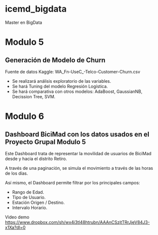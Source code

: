 # icemd_bigdata
Master en BigData

# Modulo 5
## Generación de Modelo de Churn
Fuente de datos Kaggle: WA_Fn-UseC_-Telco-Customer-Churn.csv

* Se realizará análisis exploratorio de las variables.
* Se hará Tuning del modelo Regresión Logística.
* Se hará comparativa con otros modelos: AdaBoost, GaussianNB, Decission Tree, SVM.

# Modulo 6
## Dashboard BiciMad con los datos usados en el Proyecto Grupal Modulo 5

Este Dashboard trata de representar la movilidad de usuarios de BiciMad desde y hacia el distrito Retiro.

A través de una paginación, se simula el movimiento a través de las horas de los días.

Así mismo, el Dashboard permite filtrar por los principales campos:
* Rango de Edad.
* Tipo de Usuario.
* Estación Origen / Destino.
* Intervalo Horario.

Video demo https://www.dropbox.com/sh/wx4i3tl48htrubn/AAAnCSzjtTRrJjeV84J3-x1Xa?dl=0
